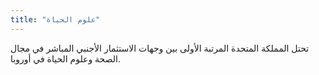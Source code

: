 ```yaml
---
title: "علوم الحياة"
---
```


تحتل المملكة المتحدة المرتبة الأولى بين وجهات الاستثمار الأجنبي المباشر في مجال الصحة وعلوم الحياة في أوروبا.


